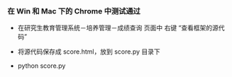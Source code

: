 ### 在 Win 和 Mac 下的 Chrome 中测试通过

- 在研究生教育管理系统－培养管理－成绩查询 页面中 右键 “查看框架的源代码”

- 将源代码保存成 score.html，放到 score.py 目录下

- python score.py 
